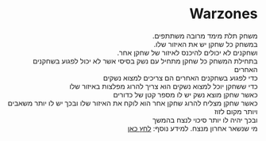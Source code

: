 <div lang="he" dir="rtl">
  
# Warzones
משחק תלת מימד מרובה משתתפים.\
במשחק כל שחקן יש את האיזור שלו.\
ושחקנים לא יכולים להיכנס לאיזור של שחקן אחר.\
בתחילת המשחק כל שחקן מתחיל עם נשק בסיסי אשר לא יכול לפגוע בשחקנים האחרים\
כדי לפגוע בשחקנים האחרים הם צריכים למצוא נשקים\
כדי ששחקן יוכל למצוא נשקים הוא צריך להרוג מפלצות באיזור שלו\
כאשר שחקן מוצא נשק יש לו מספר קטן של כדורים\
כאשר שחקן מצליח להרוג שחקן אחר הוא לוקח את האיזור שלו ובכך יש לו יותר משאבים ויותר מקום לזוז\
ובכך יהיה לו יותר סיכוי לנצח בהמשך\
מי שנשאר אחרון מנצח.
  למידע נוסף: 
  [לחץ כאן](https://github.com/S-DevelopeGame/BattleForest/wiki)
</div>
